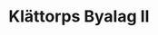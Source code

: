 ---
description: Under 80-talet sammanställde Britt Lindblad bilder i tre fotoalbum på vår by. Detta är det andra albumet. Tusen tack till Eva Ahrenstedt(Klättorp 116) för bilderna! Klicka på en bild för att se bildtext.
featured_image: ZO.jpg
keywords: [Historia, By, Hembygd, Hantverksby]
title: Klättorps Byalag II
#type: gallery
sort_by: Name
weight: 1
# menus: "main"
# list pages require at least one image to be displayed.
---